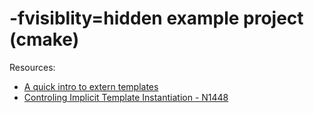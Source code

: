 # -fvisiblity=hidden example project (cmake)

Resources:

- [A quick intro to extern templates](http://blog.bitwigglers.org/extern-templates/)
- [Controling Implicit Template Instantiation - N1448](http://www.open-std.org/jtc1/sc22/wg21/docs/papers/2003/n1448.pdf)
